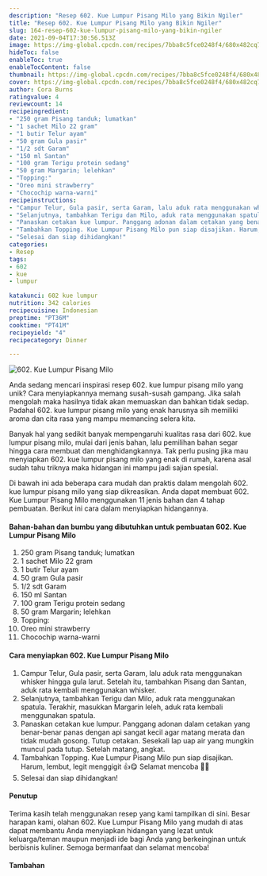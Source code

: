 ```yaml
---
description: "Resep 602. Kue Lumpur Pisang Milo yang Bikin Ngiler"
title: "Resep 602. Kue Lumpur Pisang Milo yang Bikin Ngiler"
slug: 164-resep-602-kue-lumpur-pisang-milo-yang-bikin-ngiler
date: 2021-09-04T17:30:56.513Z
image: https://img-global.cpcdn.com/recipes/7bba8c5fce0248f4/680x482cq70/602-kue-lumpur-pisang-milo-foto-resep-utama.jpg
hideToc: false
enableToc: true
enableTocContent: false
thumbnail: https://img-global.cpcdn.com/recipes/7bba8c5fce0248f4/680x482cq70/602-kue-lumpur-pisang-milo-foto-resep-utama.jpg
cover: https://img-global.cpcdn.com/recipes/7bba8c5fce0248f4/680x482cq70/602-kue-lumpur-pisang-milo-foto-resep-utama.jpg
author: Cora Burns
ratingvalue: 4
reviewcount: 14
recipeingredient:
- "250 gram Pisang tanduk; lumatkan"
- "1 sachet Milo 22 gram"
- "1 butir Telur ayam"
- "50 gram Gula pasir"
- "1/2 sdt Garam"
- "150 ml Santan"
- "100 gram Terigu protein sedang"
- "50 gram Margarin; lelehkan"
- "Topping:"
- "Oreo mini strawberry"
- "Chocochip warna-warni"
recipeinstructions:
- "Campur Telur, Gula pasir, serta Garam, lalu aduk rata menggunakan whisker hingga gula larut. Setelah itu, tambahkan Pisang dan Santan, aduk rata kembali menggunakan whisker."
- "Selanjutnya, tambahkan Terigu dan Milo, aduk rata menggunakan spatula. Terakhir, masukkan Margarin leleh, aduk rata kembali menggunakan spatula."
- "Panaskan cetakan kue lumpur. Panggang adonan dalam cetakan yang benar-benar panas dengan api sangat kecil agar matang merata dan tidak mudah gosong. Tutup cetakan. Sesekali lap uap air yang mungkin muncul pada tutup. Setelah matang, angkat."
- "Tambahkan Topping. Kue Lumpur Pisang Milo pun siap disajikan. Harum, lembut, legit menggigit 👍😋 Selamat mencoba 🙏😊"
- "Selesai dan siap dihidangkan!"
categories:
- Resep
tags:
- 602
- kue
- lumpur

katakunci: 602 kue lumpur 
nutrition: 342 calories
recipecuisine: Indonesian
preptime: "PT36M"
cooktime: "PT41M"
recipeyield: "4"
recipecategory: Dinner

---
```



![602. Kue Lumpur Pisang Milo](https://img-global.cpcdn.com/recipes/7bba8c5fce0248f4/680x482cq70/602-kue-lumpur-pisang-milo-foto-resep-utama.jpg)

Anda sedang mencari inspirasi resep 602. kue lumpur pisang milo yang unik? Cara menyiapkannya memang susah-susah gampang. Jika salah mengolah maka hasilnya tidak akan memuaskan dan bahkan tidak sedap. Padahal 602. kue lumpur pisang milo yang enak harusnya sih memiliki aroma dan cita rasa yang mampu memancing selera kita.


Banyak hal yang sedikit banyak mempengaruhi kualitas rasa dari 602. kue lumpur pisang milo, mulai dari jenis bahan, lalu pemilihan bahan segar hingga cara membuat dan menghidangkannya. Tak perlu pusing jika mau menyiapkan 602. kue lumpur pisang milo yang enak di rumah, karena asal sudah tahu triknya maka hidangan ini mampu jadi sajian spesial.


Di bawah ini ada beberapa cara mudah dan praktis dalam mengolah 602. kue lumpur pisang milo yang siap dikreasikan. Anda dapat membuat 602. Kue Lumpur Pisang Milo menggunakan 11 jenis bahan dan 4 tahap pembuatan. Berikut ini cara dalam menyiapkan hidangannya.

<!--inarticleads1-->

#### Bahan-bahan dan bumbu yang dibutuhkan untuk pembuatan 602. Kue Lumpur Pisang Milo

1. 250 gram Pisang tanduk; lumatkan
1. 1 sachet Milo 22 gram
1. 1 butir Telur ayam
1. 50 gram Gula pasir
1. 1/2 sdt Garam
1. 150 ml Santan
1. 100 gram Terigu protein sedang
1. 50 gram Margarin; lelehkan
1. Topping:
1. Oreo mini strawberry
1. Chocochip warna-warni

<!--inarticleads2-->

#### Cara menyiapkan 602. Kue Lumpur Pisang Milo

1. Campur Telur, Gula pasir, serta Garam, lalu aduk rata menggunakan whisker hingga gula larut. Setelah itu, tambahkan Pisang dan Santan, aduk rata kembali menggunakan whisker.
1. Selanjutnya, tambahkan Terigu dan Milo, aduk rata menggunakan spatula. Terakhir, masukkan Margarin leleh, aduk rata kembali menggunakan spatula.
1. Panaskan cetakan kue lumpur. Panggang adonan dalam cetakan yang benar-benar panas dengan api sangat kecil agar matang merata dan tidak mudah gosong. Tutup cetakan. Sesekali lap uap air yang mungkin muncul pada tutup. Setelah matang, angkat.
1. Tambahkan Topping. Kue Lumpur Pisang Milo pun siap disajikan. Harum, lembut, legit menggigit 👍😋 Selamat mencoba 🙏😊
1. Selesai dan siap dihidangkan!

#### Penutup

Terima kasih telah menggunakan resep yang kami tampilkan di sini. Besar harapan kami, olahan 602. Kue Lumpur Pisang Milo yang mudah di atas dapat membantu Anda menyiapkan hidangan yang lezat untuk keluarga/teman maupun menjadi ide bagi Anda yang berkeinginan untuk berbisnis kuliner. Semoga bermanfaat dan selamat mencoba!

#### Tambahan



